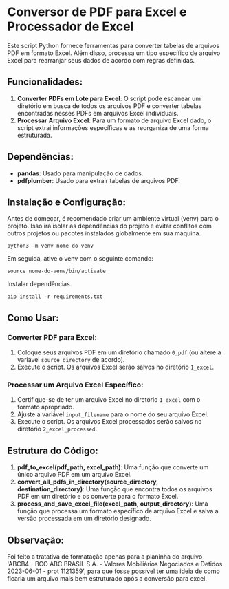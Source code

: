 # Conversor de PDF para Excel e Processador de Excel
Este script Python fornece ferramentas para converter tabelas de arquivos PDF em formato Excel. Além disso, processa um tipo específico de arquivo Excel para rearranjar seus dados de acordo com regras definidas.

## Funcionalidades:
1. **Converter PDFs em Lote para Excel**: O script pode escanear um diretório em busca de todos os arquivos PDF e converter tabelas encontradas nesses PDFs em arquivos Excel individuais.
2. **Processar Arquivo Excel**: Para um formato de arquivo Excel dado, o script extrai informações específicas e as reorganiza de uma forma estruturada.

## Dependências:
- **pandas**: Usado para manipulação de dados.
- **pdfplumber**: Usado para extrair tabelas de arquivos PDF.

## Instalação e Configuração:
Antes de começar, é recomendado criar um ambiente virtual (venv) para o projeto. Isso irá isolar as dependências do projeto e evitar conflitos com outros projetos ou pacotes instalados globalmente em sua máquina.

```shell
python3 -m venv nome-do-venv
```

Em seguida, ative o venv com o seguinte comando:

```shell
source nome-do-venv/bin/activate
```

Instalar dependências.

```shell
pip install -r requirements.txt
```

## Como Usar:

### Converter PDF para Excel:
1. Coloque seus arquivos PDF em um diretório chamado `0_pdf` (ou altere a variável `source_directory` de acordo).
2. Execute o script. Os arquivos Excel serão salvos no diretório `1_excel`.

### Processar um Arquivo Excel Específico:
1. Certifique-se de ter um arquivo Excel no diretório `1_excel` com o formato apropriado.
2. Ajuste a variável `input_filename` para o nome do seu arquivo Excel.
3. Execute o script. Os arquivos Excel processados serão salvos no diretório `2_excel_processed`.

## Estrutura do Código:
1. **pdf_to_excel(pdf_path, excel_path)**: Uma função que converte um único arquivo PDF em um arquivo Excel.
2. **convert_all_pdfs_in_directory(source_directory, destination_directory)**: Uma função que encontra todos os arquivos PDF em um diretório e os converte para o formato Excel.
3. **process_and_save_excel_file(excel_path, output_directory)**: Uma função que processa um formato específico de arquivo Excel e salva a versão processada em um diretório designado.

## Observação:
Foi feito a tratativa de formatação apenas para a planinha do arquivo 'ABCB4 - BCO ABC BRASIL S.A. - Valores Mobiliários Negociados e Detidos 2023-06-01 - prot 1121359', para que fosse possível ter uma ideia de como ficaria um arquivo mais bem estruturado após a conversão para excel.

